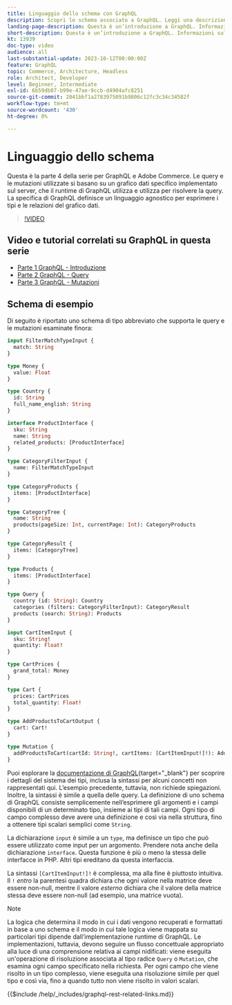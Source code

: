 ```yaml
---
title: Linguaggio dello schema con GraphQL
description: Scopri lo schema associato a GraphQL. Leggi una descrizione dello schema, insieme ad alcuni pattern e modi interessanti per leggere lo schema.
landing-page-description: Questa è un’introduzione a GraphQL. Informazioni sullo schema e come interpretare alcuni degli elementi
short-description: Questa è un’introduzione a GraphQL. Informazioni sullo schema e come interpretare alcuni degli elementi
kt: 13939
doc-type: video
audience: all
last-substantial-update: 2023-10-12T00:00:00Z
feature: GraphQL
topic: Commerce, Architecture, Headless
role: Architect, Developer
level: Beginner, Intermediate
exl-id: 6b59db07-b99e-47ae-9ccb-d4904afc8251
source-git-commit: 2041bbf1a2783975091b9806c12fc3c34c34582f
workflow-type: tm+mt
source-wordcount: '430'
ht-degree: 0%

---
```


# Linguaggio dello schema

Questa è la parte 4 della serie per GraphQL e Adobe Commerce. Le query e le mutazioni utilizzate si basano su un grafico dati specifico implementato sul server, che il runtime di GraphQL utilizza e utilizza per risolvere la query. La specifica di GraphQL definisce un linguaggio agnostico per esprimere i tipi e le relazioni del grafico dati.

>[!VIDEO](https://video.tv.adobe.com/v/3446618?learn=on&captions=ita)

## Video e tutorial correlati su GraphQL in questa serie

* [Parte 1 GraphQL - Introduzione](../graphql-rest/intro-graphql.md)
* [Parte 2 GraphQL - Query](../graphql-rest/graphql-queries.md)
* [Parte 3 GraphQL - Mutazioni](../graphql-rest/graphql-mutations.md)

## Schema di esempio

Di seguito è riportato uno schema di tipo abbreviato che supporta le query e le mutazioni esaminate finora:

```graphql
input FilterMatchTypeInput {
  match: String
}

type Money {
  value: Float
}

type Country {
  id: String
  full_name_english: String
}

interface ProductInterface {
  sku: String
  name: String
  related_products: [ProductInterface]
}

type CategoryFilterInput {
  name: FilterMatchTypeInput
}

type CategoryProducts {
  items: [ProductInterface]
}

type CategoryTree {
  name: String
  products(pageSize: Int, currentPage: Int): CategoryProducts
}

type CategoryResult {
  items: [CategoryTree]
}

type Products {
  items: [ProductInterface]
}

type Query {
  country (id: String): Country
  categories (filters: CategoryFilterInput): CategoryResult
  products (search: String): Products
}

input CartItemInput {
  sku: String!
  quantity: Float!
}

type CartPrices {
  grand_total: Money
}

type Cart {
  prices: CartPrices
  total_quantity: Float!
}

type AddProductsToCartOutput {
  cart: Cart!
}

type Mutation {
  addProductsToCart(cartId: String!, cartItems: [CartItemInput!]!): AddProductsToCartOutput
}
```

Puoi esplorare la [documentazione di GraphQL](https://graphql.org/learn/schema/){target="_blank"} per scoprire i dettagli del sistema dei tipi, inclusa la sintassi per alcuni concetti non rappresentati qui. L’esempio precedente, tuttavia, non richiede spiegazioni. Inoltre, la sintassi è simile a quella delle query. La definizione di uno schema di GraphQL consiste semplicemente nell’esprimere gli argomenti e i campi disponibili di un determinato tipo, insieme ai tipi di tali campi. Ogni tipo di campo complesso deve avere una definizione e così via nella struttura, fino a ottenere tipi scalari semplici come `String`.

La dichiarazione `input` è simile a un `type`, ma definisce un tipo che può essere utilizzato come input per un argomento. Prendere nota anche della dichiarazione `interface`. Questa funzione è più o meno la stessa delle interfacce in PHP. Altri tipi ereditano da questa interfaccia.

La sintassi `[CartItemInput!]!` è complessa, ma alla fine è piuttosto intuitiva. Il `!` _entro_ la parentesi quadra dichiara che ogni valore nella matrice deve essere non-null, mentre il valore _esterno_ dichiara che il valore della matrice stessa deve essere non-null (ad esempio, una matrice vuota).

>[!NOTE]
>
>La logica che determina il modo in cui i dati vengono recuperati e formattati in base a uno schema e il modo in cui tale logica viene mappata su particolari tipi dipende dall’implementazione runtime di GraphQL. Le implementazioni, tuttavia, devono seguire un flusso concettuale appropriato alla luce di una comprensione relativa ai campi nidificati: viene eseguita un&#39;operazione di risoluzione associata al tipo radice `Query` o `Mutation`, che esamina ogni campo specificato nella richiesta. Per ogni campo che viene risolto in un tipo complesso, viene eseguita una risoluzione simile per quel tipo e così via, fino a quando tutto non viene risolto in valori scalari.

{{$include /help/_includes/graphql-rest-related-links.md}}
